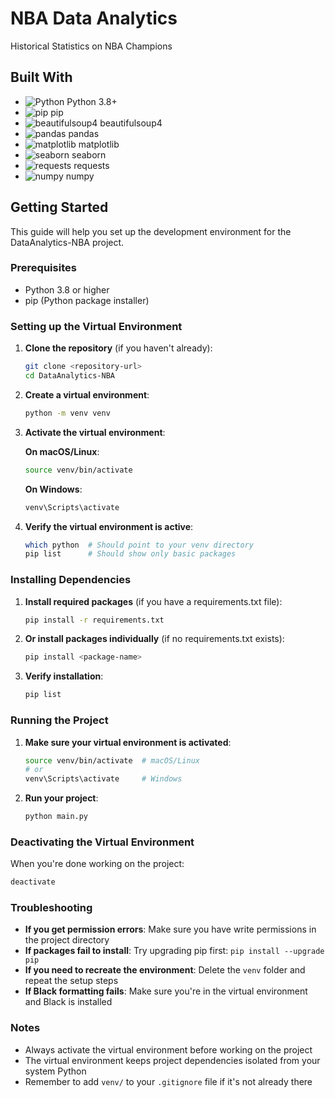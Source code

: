 # NBA Data Analytics

Historical Statistics on NBA Champions

## Built With

- ![Python](https://img.shields.io/badge/Python-3776AB?style=for-the-badge&logo=python&logoColor=white) Python 3.8+
- ![pip](https://img.shields.io/badge/pip-3776AB?style=for-the-badge&logo=pypi&logoColor=white) pip
- ![beautifulsoup4](https://img.shields.io/badge/beautifulsoup4-4B8BBE?style=for-the-badge) beautifulsoup4
- ![pandas](https://img.shields.io/badge/pandas-150458?style=for-the-badge&logo=pandas&logoColor=white) pandas
- ![matplotlib](https://img.shields.io/badge/matplotlib-11557C?style=for-the-badge&logo=matplotlib&logoColor=white) matplotlib
- ![seaborn](https://img.shields.io/badge/seaborn-9A9A9A?style=for-the-badge) seaborn
- ![requests](https://img.shields.io/badge/requests-20232A?style=for-the-badge) requests
- ![numpy](https://img.shields.io/badge/numpy-013243?style=for-the-badge&logo=numpy&logoColor=white) numpy

## Getting Started

This guide will help you set up the development environment for the DataAnalytics-NBA project.

### Prerequisites

- Python 3.8 or higher
- pip (Python package installer)

### Setting up the Virtual Environment

1. **Clone the repository** (if you haven't already):

   ```bash
   git clone <repository-url>
   cd DataAnalytics-NBA
   ```

2. **Create a virtual environment**:

   ```bash
   python -m venv venv
   ```

3. **Activate the virtual environment**:

   **On macOS/Linux**:

   ```bash
   source venv/bin/activate
   ```

   **On Windows**:

   ```bash
   venv\Scripts\activate
   ```

4. **Verify the virtual environment is active**:
   ```bash
   which python  # Should point to your venv directory
   pip list      # Should show only basic packages
   ```

### Installing Dependencies

1. **Install required packages** (if you have a requirements.txt file):

   ```bash
   pip install -r requirements.txt
   ```

2. **Or install packages individually** (if no requirements.txt exists):

   ```bash
   pip install <package-name>
   ```

3. **Verify installation**:
   ```bash
   pip list
   ```

### Running the Project

1. **Make sure your virtual environment is activated**:

   ```bash
   source venv/bin/activate  # macOS/Linux
   # or
   venv\Scripts\activate     # Windows
   ```

2. **Run your project**:
   ```bash
   python main.py
   ```

### Deactivating the Virtual Environment

When you're done working on the project:

```bash
deactivate
```

### Troubleshooting

- **If you get permission errors**: Make sure you have write permissions in the project directory
- **If packages fail to install**: Try upgrading pip first: `pip install --upgrade pip`
- **If you need to recreate the environment**: Delete the `venv` folder and repeat the setup steps
- **If Black formatting fails**: Make sure you're in the virtual environment and Black is installed

### Notes

- Always activate the virtual environment before working on the project
- The virtual environment keeps project dependencies isolated from your system Python
- Remember to add `venv/` to your `.gitignore` file if it's not already there
